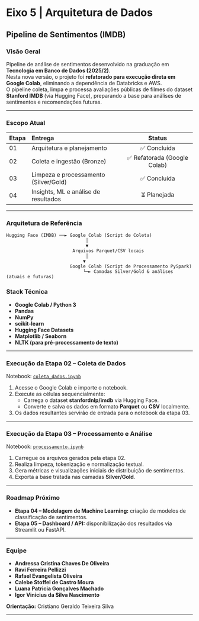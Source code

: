 # Eixo 5 | Arquitetura de Dados
## Pipeline de Sentimentos (IMDB)

### Visão Geral
Pipeline de análise de sentimentos desenvolvido na graduação em **Tecnologia em Banco de Dados (2025/2)**.  
Nesta nova versão, o projeto foi **refatorado para execução direta em Google Colab**, eliminando a dependência de Databricks e AWS.  
O pipeline coleta, limpa e processa avaliações públicas de filmes do dataset **Stanford IMDB** (via Hugging Face), preparando a base para análises de sentimentos e recomendações futuras.

---

### Escopo Atual
| Etapa | Entrega | Status |
|:--|:--|:--:|
| 01 | Arquitetura e planejamento | ✅ Concluída |
| 02 | Coleta e ingestão (Bronze) | ✅ Refatorada (Google Colab) |
| 03 | Limpeza e processamento (Silver/Gold) | ✅ Concluída |
| 04 | Insights, ML e análise de resultados | ⏳ Planejada |

---

### Arquitetura de Referência


```
Hugging Face (IMDB) ──► Google Colab (Script de Coleta)
                              │
                              ▼
                         Arquivos Parquet/CSV locais
                              │
                             ▼
                        Google Colab (Script de Processamento PySpark)
                             └─► Camadas Silver/Gold & análises (atuais e futuras)
```                             


### Stack Técnica
- **Google Colab / Python 3**
- **Pandas**
- **NumPy**
- **scikit-learn**
- **Hugging Face Datasets**
- **Matplotlib / Seaborn**
- **NLTK (para pré-processamento de texto)**

---

### Execução da Etapa 02 – Coleta de Dados
Notebook: [`coleta_dados.ipynb`](./coleta_dados.ipynb)

1. Acesse o Google Colab e importe o notebook.  
2. Execute as células sequencialmente:  
   - Carrega o dataset **stanfordnlp/imdb** via Hugging Face.  
   - Converte e salva os dados em formato **Parquet** ou **CSV** localmente.  
3. Os dados resultantes servirão de entrada para o notebook da etapa 03.

---

### Execução da Etapa 03 – Processamento e Análise
Notebook: [`processamento.ipynb`](./processamento.ipynb)

1. Carregue os arquivos gerados pela etapa 02.  
2. Realiza limpeza, tokenização e normalização textual.  
3. Gera métricas e visualizações iniciais de distribuição de sentimentos.  
4. Exporta a base tratada nas camadas **Silver/Gold**.

---

### Roadmap Próximo
- **Etapa 04 – Modelagem de Machine Learning:** criação de modelos de classificação de sentimentos.  
- **Etapa 05 – Dashboard / API:** disponibilização dos resultados via Streamlit ou FastAPI.  

---

### Equipe
- **Andressa Cristina Chaves De Oliveira**  
- **Ravi Ferreira Pellizzi**  
- **Rafael Evangelista Oliveira**  
- **Calebe Stoffel de Castro Moura**  
- **Luana Patricia Gonçalves Machado**  
- **Igor Vinicius da Silva Nascimento**

**Orientação:** Cristiano Geraldo Teixeira Silva

---

